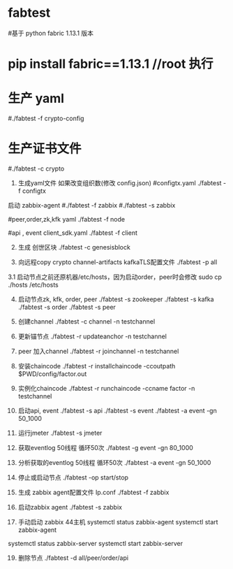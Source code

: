 # fabtest

#基于 python fabric 1.13.1 版本
# pip install fabric==1.13.1    //root 执行

# 生产 yaml
#./fabtest -f crypto-config
# 生产证书文件
#./fabtest -c crypto

1. 生成yaml文件  如果改变组织数(修改 config.json)
#configtx.yaml
./fabtest -f configtx

启动 zabbix-agent
#./fabtest -f zabbix
#./fabtest -s zabbix

#peer,order,zk,kfk yaml
./fabtest -f node

#api , event client_sdk.yaml
./fabtest -f client

2. 生成 创世区块
./fabtest -c genesisblock

3. 向远程copy crypto channel-artifacts kafkaTLS配置文件
./fabtest -p all

3.1 启动节点之前还原机器/etc/hosts，因为启动order，peer时会修改
sudo cp ./hosts /etc/hosts

4. 启动节点zk, kfk, order, peer
./fabtest -s zookeeper
./fabtest -s kafka
./fabtest -s order
./fabtest -s peer

5. 创建channel
./fabtest -c channel -n testchannel

6. 更新锚节点
./fabtest -r updateanchor -n testchannel

7. peer 加入channel
./fabtest -r joinchannel -n testchannel

8. 安装chaincode
./fabtest -r installchaincode -ccoutpath $PWD/config/factor.out

9. 实例化chaincode
./fabtest -r runchaincode -ccname factor -n testchannel

10. 启动api, event
./fabtest -s api
./fabtest -s event
./fabtest -a event -gn 50_1000



12. 运行jmeter
./fabtest -s jmeter

13. 获取eventlog  50线程 循环50次
./fabtest -g event -gn 80_1000

14. 分析获取的eventlog  50线程 循环50次
./fabtest -a event -gn 50_1000

15. 停止或启动节点
./fabtest -op start/stop

16. 生成 zabbix agent配置文件 Ip.conf
./fabtest -f zabbix

17. 启动zabbix agent
./fabtest -s zabbix

18. 手动启动 zabbix   44主机
systemctl status zabbix-agent
systemctl start zabbix-agent

systemctl status zabbix-server
systemctl start zabbix-server

19. 删除节点
./fabtest -d all/peer/order/api

